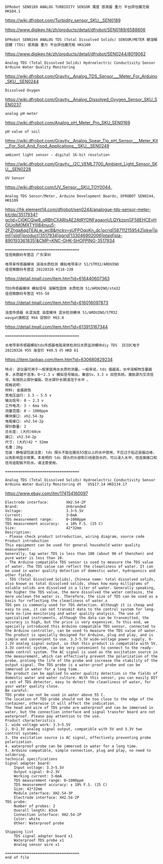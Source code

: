 ```
DFRobot SEN0189 ANALOG TURBIDITY SENSOR 濁度 感測器 重力 平台評估擴充板	HK$84.1
```
  https://wiki.dfrobot.com/Turbidity_sensor_SKU__SEN0189
   
  https://www.digikey.hk/zh/products/detail/dfrobot/SEN0189/6588606
```
DFRobot SEN0244 ANALOG TDS (Total Dissolved Solids) SENSOR/METER 總溶解固體 (TDS) 感測器 重力 平台評估擴充板 HK$100
```
  https://www.digikey.hk/zh/products/detail/dfrobot/SEN0244/8019062
```
Analog TDS (Total Dissolved Solids) Hydroelectric Conductivity Sensor Arduino Water Quality Monitoring
```
  https://wiki.dfrobot.com/Gravity__Analog_TDS_Sensor___Meter_For_Arduino_SKU__SEN0244
```
Dissolved Oxygen   
```
  https://wiki.dfrobot.com/Gravity__Analog_Dissolved_Oxygen_Sensor_SKU_SEN0237
```
analog pH meter 
```
  https://wiki.dfrobot.com/Analog_pH_Meter_Pro_SKU_SEN0169
```
pH value of soil   
```
  https://wiki.dfrobot.com/Gravity__Analog_Spear_Tip_pH_Sensor___Meter_Kit__For_Soil_And_Food_Applications__SKU__SEN0249
```
ambient light sensor - digital 16-bit resolution 
```
  https://wiki.dfrobot.com/Gravity__I2C_VEML7700_Ambient_Light_Sensor_SKU__SEN0228
```
UV Sensor
```
  https://wiki.dfrobot.com/UV_Sensor__SKU_TOY0044_
```
Analog TDS Sensor/Meter, Arduino Development Boards, DFROBOT SEN0244, HK$109
```
  https://hk.element14.com/dfrobot/sen0244/analogue-tds-sensor-meter-kit/dp/3517934?gclid=Cj0KCQjw8_qRBhCXARIsAE2AtRYDNFagaonULQYkzpnGF58EHCEyHOlUolM0MXTYIIl84nuu5-2FZhgaAqgTEALw_wcB&mckv=sUFPOqoKn_dc|pcrid|587112159542|pkw||pmt||slid||product|3517934|pgrid|133046902006|ptaid|pla-890193361835|&CMP=KNC-GHK-SHOPPING-3517934
```
==================================
佳信微数码专营店 广东深圳

电导率传感器模块 溶液水质检测 模拟电导率计 51/STM32/ARDUINO 
佳信微数码专营店 20220326 ¥118-238
```
https://detail.tmall.com/item.htm?id=616440607363
```
TDS传感器模块 模拟信号 溶解性固体 水质检测 51/ARDUINO/stm32  
佳信微数码专营店 ¥55-58
```
https://detail.tmall.com/item.htm?id=616016097873
```
浊度传感器 水混浊度 浊度模块 混水检测模块 51/ARDUINO/STM32  
wavgat旗舰店 ¥64 促销价 ¥63.8
```
https://detail.tmall.com/item.htm?id=613913167344
```
==================================

水电导率传感器模拟tds传感器电阻液体检测仪水质监测模块diy TDS  IEIDC电子 20220326 ¥55 淘宝价 ¥49.5 约 HKD 61
```
https://item.taobao.com/item.htm?id=630680829234
```
特点: 该仪器可用于一般家庭用水水质的测量。一般来说，tds 值越高，水中溶解物含量越多，水质越不洁净。0ー2.3 v 模拟信号输出，兼容5v，3.3 v 双控系统。激励源为交流信号，有效防止探针偏振。防水探针长期浸泡于水中 。
规格说明:
材料: 金属颜色
宽电压运行: 3.3 ~ 5.5 v
输出信号: 0 ~ 2.3 v
工作电流: 3 ~ 6ma tds
测量范围: 0 ~ 1000ppm
模块接口: xh2.54-3p
电极接口: xh2.54-2p
探针数量: 2
总长度: (大约)60cm
接口: xh2.54-2p
尺寸: (大约)42 * 32mm
毛重：20g
包装：静电袋包装注意: tds 探头不能在摄氏55度以上的水中使用，不应过于贴近容器边缘，以免影响显示效果。本发明的 tds 探头的头部和引线是防水的，可以浸入水中，但连接接口和信号适配板不防水。请注意使用。
```
```
==================================

Analog TDS (Total Dissolved Solids) Hydroelectric Conductivity Sensor Arduino Water Quality Monitoring dt	US$17.14 HKD134.17
```
  https://www.ebay.com/itm/174154160097
```
Electrode interface:		XH2.54-2P
Brand:						Unbranded
Voltage:					3.3~5.5V
Current:					3~6mA
TDS measurement range:		0~1000ppm
TDS measurement accuracy:	± 10% F.S. (25 C)
Size:						42*32mm
Description:               
- Please check product introduction, wiring diagram, source code
Product introduction
This equipment can be used for general household water quality measurement.
Generally, tap water TDS is less than 100 (about 90 of Shenzhen) and pure water is less than 10.
- The Arduino compatible TDS sensor is used to measure the TDS value of water. The TDS value can reflect the cleanliness of water. It can be used in water quality detection of domestic water, hydroponics and other fields.
- TDS (Total Dissolved Solids), Chinese name: total dissolved solids, also known as total dissolved solids, shows how many milligrams of soluble solids are dissolved in a liter of water. Generally speaking, the higher the TDS value, the more dissolved the water contains, the more unclean the water is. Therefore, the size of TDS can be used as a basis for reflecting the cleanliness of water.x
TDS pen is commonly used for TDS detection. Although it is cheap and easy to use, it can not transmit data to the control system for long-term on-line monitoring and water quality analysis. The use of specialized instruments, although the data can be transmitted, the accuracy is high, but the price is very expensive. To this end, we specially introduced this Arduino compatible TDS sensor, connected to the Arduino controller, can be used to measure the TDS value of water.
The product is specially designed for Arduino, plug and play, and is simple and convenient to use. 3.3-5.5V wide-voltage power supply, 0-2.3V analog signal output, so that this product is compatible with 5V, 3.3V control system, can be very convenient to connect to the ready-made control system. The AC signal is used as the excitation source in the measurement, which can effectively prevent the polarization of the probe, prolong the life of the probe and increase the stability of the output signal. The TDS probe is a water-proof probe and can be immersed in water for a long time.
The product can be applied to water quality detection in the fields of domestic water and water culture. With this sensor, you can easily DIY a set of TDS detector, easy to detect the cleanliness of water, for your water quality close.
Be careful:
TDS probe can not be used in water above 55 C.
The location of TDS probe should not be too close to the edge of the container, otherwise it will affect the indication.
The head and wire of TDS probe are waterproof and can be immersed in water, but the connection interface and signal transfer board are not waterproof. Please pay attention to the use.
Product characteristics
1. wide voltage work: 3.3~5.5V
2. 0~2.3V analog signal output, compatible with 5V and 3.3V two control systems.
3. the excitation source is AC signal, effectively preventing probe polarization.
4. waterproof probe can be immersed in water for a long time.
5. Arduino compatible, simple connection, plug and play, no need to soldering.
technical specifications
Signal adapter board:
    Input voltage: 3.3~5.5V
    Output signal: 0~2.3V
    Working current: 3~6mA
    TDS measurement range: 0~1000ppm
    TDS measurement accuracy: ± 10% F.S. (25 C)
    Size: 42*32mm
    Module interface: XH2.54-3P
    Electrode interface: XH2.54-2P
TDS probe:
    Number of probes: 2
    Overall length: 83cm
    Connection interface: XH2.54-2P
    Color: white
    Other: Waterproof probe

Shipping list
    TDS signal adapter board x1
    Waterproof TDS probe x1
    Analog sensor wire x1

==================================
end of file
```
